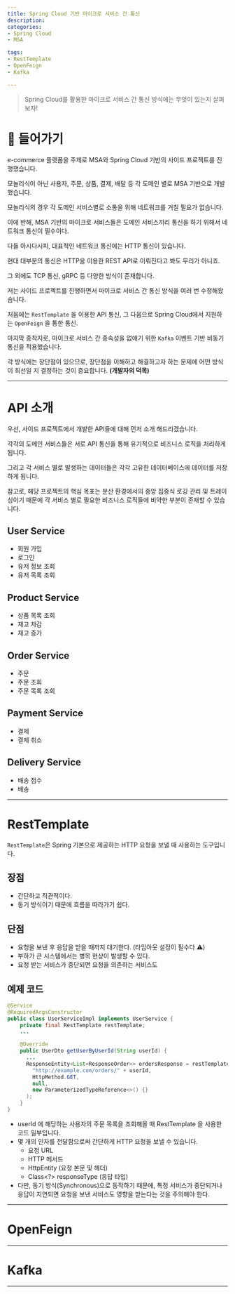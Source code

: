 ```yaml
---
title: Spring Cloud 기반 마이크로 서비스 간 통신
description: 
categories:
- Spring Cloud
- MSA

tags:
- RestTemplate
- OpenFeign
- Kafka

---
```


> Spring Cloud를 활용한 마이크로 서비스 간 통신 방식에는 무엇이 있는지 살펴보자!

<!-- more -->

# 📌 들어가기

e-commerce 플랫폼을 주제로 MSA와 Spring Cloud 기반의 사이드 프로젝트를 진행했습니다.

모놀리식이 아닌 사용자, 주문, 상품, 결제, 배달 등 각 도메인 별로 MSA 기반으로 개발했습니다.

모놀리식의 경우 각 도메인 서비스별로 소통을 위해 네트워크를 거칠 필요가 없습니다.

이에 반해, MSA 기반의 마이크로 서비스들은 도메인 서비스끼리 통신을 하기 위해서 네트워크 통신이 필수이다.

다들 아시다시피, 대표적인 네트워크 통신에는 HTTP 통신이 있습니다.

현대 대부분의 통신은 HTTP을 이용한 REST API로 이뤄진다고 봐도 무리가 아니죠.

그 외에도 TCP 통신, gRPC 등 다양한 방식이 존재합니다.

저는 사이드 프로젝트를 진행하면서 마이크로 서비스 간 통신 방식을 여러 번 수정해왔습니다.

처음에는 `RestTemplate` 을 이용한 API 통신, 그 다음으로 Spring Cloud에서 지원하는 `OpenFeign` 을 통한 통신.

마지막 종착지로, 마이크로 서비스 간 종속성을 없애기 위한 `Kafka` 이벤트 기반 비동기 통신을 적용했습니다.

각 방식에는 장단점이 있으므로, 장단점을 이해하고 해결하고자 하는 문제에 어떤 방식이 최선일 지 결정하는 것이 중요합니다. **(개발자의 덕목)**

---

# API 소개

우선, 사이드 프로젝트에서 개발한 API들에 대해 먼저 소개 해드리겠습니다.

각각의 도메인 서비스들은 서로 API 통신을 통해 유기적으로 비즈니스 로직을 처리하게 됩니다.

그리고 각 서비스 별로 발생하는 데이터들은 각각 고유한 데이터베이스에 데이터를 저장하게 됩니다.

참고로, 해당 프로젝트의 핵심 목표는 분산 환경에서의 중앙 집중식 로깅 관리 및 트레이싱이기 때문에 각 서비스 별로 필요한 비즈니스 로직들에 비약한 부분이 존재할 수 있습니다.

## User Service

- 회원 가입
- 로그인
- 유저 정보 조회
- 유저 목록 조회

## Product Service

- 상품 목록 조회
- 재고 차감 
- 재고 증가

## Order Service

- 주문
- 주문 조회 
- 주문 목록 조회

## Payment Service

- 결제 
- 결제 취소

## Delivery Service

- 배송 접수
- 배송 

---

# RestTemplate 

`RestTemplate`은 Spring 기본으로 제공하는 HTTP 요청을 보낼 때 사용하는 도구입니다.

## 장점

- 간단하고 직관적이다.
- 동기 방식이기 때문에 흐름을 따라가기 쉽다.

## 단점

- 요청을 보낸 후 응답을 받을 때까지 대기한다. (타임아웃 설정이 필수다 ⚠️)
- 부하가 큰 시스템에서는 병목 현상이 발생할 수 있다.
- 요청 받는 서비스가 중단되면 요청을 의존하는 서비스도 

## 예제 코드
```java
@Service
@RequiredArgsConstructor
public class UserServiceImpl implements UserService {
    private final RestTemplate restTemplate;
    ...

    @Override
    public UserDto getUserByUserId(String userId) {
      ...
      ResponseEntity<List<ResponseOrder>> ordersResponse = restTemplate.exchange(
        "http://example.com/orders/" + userId,
        HttpMethod.GET,
        null,
        new ParameterizedTypeReference<>() {}
      );
    }
}
```

- userId 에 해당하는 사용자의 주문 목록을 조회해올 때 RestTemplate 을 사용한 코드 일부입니다.
- 몇 개의 인자를 전달함으로써 간단하게 HTTP 요청을 보낼 수 있습니다.
  - 요청 URL
  - HTTP 메서드
  - HttpEntity (요청 본문 및 헤더)
  - Class<?> responseType (응답 타입)
- 다만, 동기 방식(Synchronous)으로 동작하기 때문에, 특정 서비스가 중단되거나 응답이 지연되면 요청을 보낸 서비스도 영향을 받는다는 것을 주의해야 한다.
---

# OpenFeign

---

# Kafka 

---

